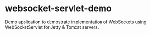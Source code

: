 # websocket-servlet-demo

Demo application to demostrate implementation of WebSockets using WebSocketServlet for Jetty & Tomcat servers.
